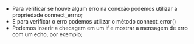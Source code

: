 * Para verificar se houve algum erro na conexão podemos utilizar a propriedade connect_errno;
* E para verificar o erro podemos utilizar o método connect_error()
* Podemos inserir a checagem em um if e mostrar a mensagem de erro com um echo, por exemplo;